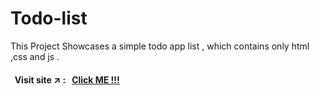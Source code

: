 # Todo-list
This Project Showcases a simple todo app list , which contains only html ,css and js . 


#### &nbsp; Visit site :arrow_upper_right: : &nbsp; [Click ME !!!](https://kallangouda.github.io/Todo-list/)